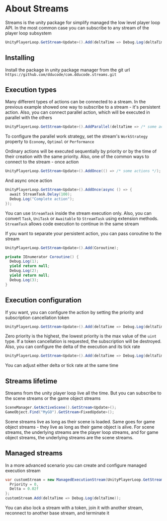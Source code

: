 # About Streams

Streams is the unity package for simplify managed the low level player loop API. In the most common case you can
subscribe to any stream of the player loop subsystem

```csharp
UnityPlayerLoop.GetStream<Update>().Add(deltaTime => Debug.Log(deltaTime));
```

## Installing
Install the package in unity package manager from the git url `https://github.com/dducode/com.dducode.streams.git`

## Execution types

Many different types of actions can be connected to a stream. In the previous example showed one way to subscribe
to a stream - it's persistent action. Also, you can connect parallel action, which will be executed in parallel with the
others

```csharp
UnityPlayerLoop.GetStream<Update>().AddParallel(deltaTime => /* some actions */);
```

To configure the parallel work strategy, set the stream's `WorkStrategy` property to `Economy`, `Optimal` or `Performance`

Ordinary actions will be executed sequentially by priority or by the time of their creation with the same priority.
Also, one of the common ways to connect to the stream - once action

```csharp
UnityPlayerLoop.GetStream<Update>().AddOnce(() => /* some actions */);
```

And async once action

```csharp
UnityPlayerLoop.GetStream<Update>().AddOnce(async () => {
  await StreamTask.Delay(100);
  Debug.Log("Complete action");
});
```

You can use `StreamTask` inside the stream execution only. Also, you can convert `Task`, `UniTask` or `Awaitable` to `StreamTask` using extension methods.
`StreamTask` allows code execution to continue in the same stream

If you want to separate your persistent action, you can pass coroutine to the stream

```csharp
UnityPlayerLoop.GetStream<Update>().Add(Coroutine);

private IEnumerator Coroutine() {
  Debug.Log(1);
  yield return null;
  Debug.Log(2);
  yield return null;
  Debug.Log(3);
}
```

## Execution configuration

If you want, you can configure the action by setting the priority and subscription cancellation token

```csharp
UnityPlayerLoop.GetStream<Update>().Add(deltaTime => Debug.Log(deltaTime), subscriptionToken, 0);
```

Zero priority is the highest, the lowest priority is the max value of the `uint` type. If a token cancellation
is requested, the subscription will be destroyed. Also, you can configure the delta of the execution and its tick rate

```csharp
UnityPlayerLoop.GetStream<Update>().Add(deltaTime => Debug.Log(deltaTime)).SetDelta(0.5f); // will be executed twice per second
```

You can adjust either delta or tick rate at the same time

## Streams lifetime

Streams from the unity player loop live all the time. But you can subscribe to the scene streams or the game object
streams

```csharp
SceneManager.GetActiveScene().GetStream<Update>();
GameObject.Find("MyGO").GetStream<FixedUpdate>();
```

Scene streams live as long as their scene is loaded. Same goes for game object streams - they live as long as their game
object is alive.
For scene streams, the underlying streams are the player loop streams, and for game object streams, the underlying
streams are the scene streams.

## Managed streams

In a more advanced scenario you can create and configure managed execution stream

```csharp
var customStream = new ManagedExecutionStream(UnityPlayerLoop.GetStream<Update>()) { // a managed stream requires a base stream in which to execute
  Priority = 0,
  Delta = 0.02f
};
customStream.Add(deltaTime => Debug.Log(deltaTime));
```

You can also lock a stream with a token, join it with another stream, reconnect to another base stream, and terminate it